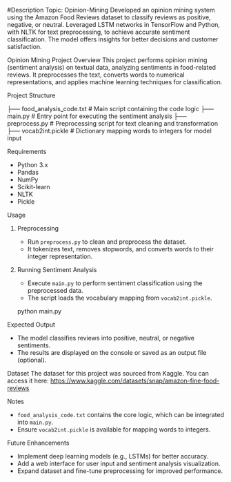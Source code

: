 #Description
Topic: Opinion-Mining
Developed an opinion mining system using the Amazon Food Reviews dataset to classify reviews as positive, negative, or neutral. Leveraged LSTM networks in TensorFlow and Python, with NLTK for text preprocessing, to achieve accurate sentiment classification. The model offers insights for better decisions and customer satisfaction.

Opinion Mining Project
Overview
This project performs opinion mining (sentiment analysis) on textual data, analyzing sentiments in food-related reviews. It preprocesses the text, converts words to numerical representations, and applies machine learning techniques for classification.

Project Structure

├── food_analysis_code.txt  # Main script containing the code logic
├── main.py                 # Entry point for executing the sentiment analysis
├── preprocess.py           # Preprocessing script for text cleaning and transformation
├── vocab2int.pickle        # Dictionary mapping words to integers for model input


Requirements
- Python 3.x
- Pandas
- NumPy
- Scikit-learn
- NLTK
- Pickle

Usage
1. Preprocessing
   - Run `preprocess.py` to clean and preprocess the dataset.
   - It tokenizes text, removes stopwords, and converts words to their integer representation.

2. Running Sentiment Analysis
   - Execute `main.py` to perform sentiment classification using the preprocessed data.
   - The script loads the vocabulary mapping from `vocab2int.pickle`.
   
   python main.py


Expected Output
- The model classifies reviews into positive, neutral, or negative sentiments.
- The results are displayed on the console or saved as an output file (optional).

Dataset
The dataset for this project was sourced from Kaggle. You can access it here:
https://www.kaggle.com/datasets/snap/amazon-fine-food-reviews

Notes
- `food_analysis_code.txt` contains the core logic, which can be integrated into `main.py`.
- Ensure `vocab2int.pickle` is available for mapping words to integers.

Future Enhancements
- Implement deep learning models (e.g., LSTMs) for better accuracy.
- Add a web interface for user input and sentiment analysis visualization.
- Expand dataset and fine-tune preprocessing for improved performance.



